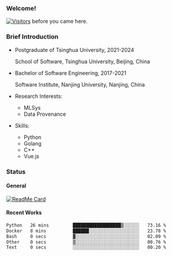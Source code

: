 ### Welcome!

[![Visitors](https://visitor-badge.laobi.icu/badge?page_id=HermitSun.HermitSun)]() before you came here.

### Brief Introduction

- Postgraduate of Tsinghua University, 2021-2024
  
  School of Software, Tsinghua University, Beijing, China

- Bachelor of Software Engineering, 2017-2021
  
  Software Institute, Nanjing University, Nanjing, China

- Research Interests:
  - MLSys
  - Data Provenance

- Skills:
  - Python
  - Golang
  - C++
  - Vue.js

### Status

#### General

[![ReadMe Card](https://github-readme-stats.hermitsun.vercel.app/api?username=HermitSun&count_private=true&show_icons=true)]()

#### Recent Works

<!--START_SECTION:waka-->

```txt
Python   26 mins         ██████████████████▒░░░░░░   73.16 %
Docker   8 mins          ██████░░░░░░░░░░░░░░░░░░░   23.78 %
Bash     0 secs          ▓░░░░░░░░░░░░░░░░░░░░░░░░   02.09 %
Other    0 secs          ▒░░░░░░░░░░░░░░░░░░░░░░░░   00.76 %
Text     0 secs          ░░░░░░░░░░░░░░░░░░░░░░░░░   00.20 %
```

<!--END_SECTION:waka-->

